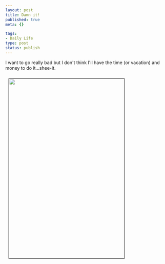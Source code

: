 ```yaml
--- 
layout: post
title: Damn it!
published: true
meta: {}

tags: 
- Daily Life
type: post
status: publish
---
```

I want to go really bad but I don't think I'll have the time (or vacation) and money to do it...shee-it.

<img height="561" hspace="10" src="http://www.zhangzhung.net/lj/burn2003.jpg" width="360" vspace="10" border="1" />
